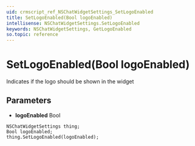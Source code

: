 ```yaml
---
uid: crmscript_ref_NSChatWidgetSettings_SetLogoEnabled
title: SetLogoEnabled(Bool logoEnabled)
intellisense: NSChatWidgetSettings.SetLogoEnabled
keywords: NSChatWidgetSettings, GetLogoEnabled
so.topic: reference
---
```


# SetLogoEnabled(Bool logoEnabled)

Indicates if the logo should be shown in the widget

## Parameters

* **logoEnabled** Bool

```crmscript
NSChatWidgetSettings thing;
Bool logoEnabled;
thing.SetLogoEnabled(logoEnabled);
```


